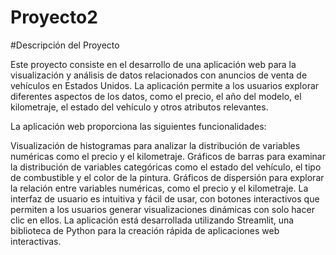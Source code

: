 # Proyecto2

#Descripción del Proyecto

Este proyecto consiste en el desarrollo de una aplicación web para la visualización y análisis de datos relacionados con anuncios de venta de vehículos en Estados Unidos. La aplicación permite a los usuarios explorar diferentes aspectos de los datos, como el precio, el año del modelo, el kilometraje, el estado del vehículo y otros atributos relevantes.

La aplicación web proporciona las siguientes funcionalidades:

Visualización de histogramas para analizar la distribución de variables numéricas como el precio y el kilometraje.
Gráficos de barras para examinar la distribución de variables categóricas como el estado del vehículo, el tipo de combustible y el color de la pintura.
Gráficos de dispersión para explorar la relación entre variables numéricas, como el precio y el kilometraje.
La interfaz de usuario es intuitiva y fácil de usar, con botones interactivos que permiten a los usuarios generar visualizaciones dinámicas con solo hacer clic en ellos. La aplicación está desarrollada utilizando Streamlit, una biblioteca de Python para la creación rápida de aplicaciones web interactivas.